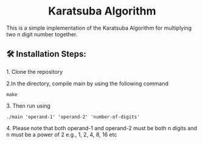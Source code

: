 <h1 align="center" id="title">Karatsuba Algorithm</h1>

<p id="description">This is a simple implementation of the Karatsuba Algorithm for multiplying two n digit number together.</p>

<h2>🛠️ Installation Steps:</h2>

<p>1. Clone the repository</p>

<p>2.In the directory, compile main by using the following command</p>

```
make
```

<p>3. Then run using</p>

```
./main 'operand-1' 'operand-2' 'number-of-digits'
```

<p>4. Please note that both operand-1 and operand-2 must be both n digits and n must be a power of 2 e.g., 1, 2, 4, 8, 16 etc</p>
